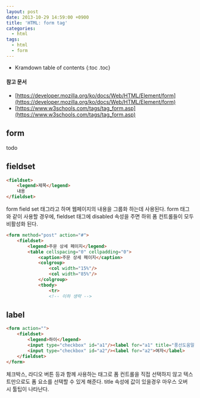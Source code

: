 ```yaml
---
layout: post
date: 2013-10-29 14:59:00 +0900
title: 'HTML: form tag'
categories:
  - html
tags:
  - html
  - form
---
```


* Kramdown table of contents
{:toc .toc}

#### 참고 문서

- [https://developer.mozilla.org/ko/docs/Web/HTML/Element/form](https://developer.mozilla.org/ko/docs/Web/HTML/Element/form)
- [https://www.w3schools.com/tags/tag_form.asp](https://www.w3schools.com/tags/tag_form.asp)

## form

todo

## fieldset

```html
<fieldset>
    <legend>제목</legend>
    내용
</fieldset>
```

form field set 태그라고 하며 웹페이지의 내용을 그룹화 하는데 사용된다. form 태그와 같이 사용할 경우에, fieldset 태그에 disabled 속성을 주면 하위 폼 컨트롤들이 모두 비활성화 된다.

```html
<form method="post" action="#">
    <fieldset>
        <legend>주문 상세 페이지</legend>
        <table cellspacing="0" cellpadding="0">
            <caption>주문 상세 페이지</caption>
            <colgroup>
                <col width="15%"/>
                <col width="85%"/>
            </colgroup>
            <tbody>
                <tr>
                <!-- 이하 생략 -->
```

## label

```html
<form action="">
    <fieldset>
        <legend>하이</legend>
        <input type="checkbox" id="a1"/><label for="a1" title="풍선도움말">남자</label>
        <input type="checkbox" id="a2"/><label for="a2">여자</label>
    </fieldset>
</form>
```

체크박스, 라디오 버튼 등과 함께 사용하는 태그로 폼 컨트롤을 직접 선택하지 않고 텍스트만으로도 폼 요소를 선택할 수 있게 해준다. title 속성에 값이 있을경우 마우스 오버 시 툴팁이 나타난다.
